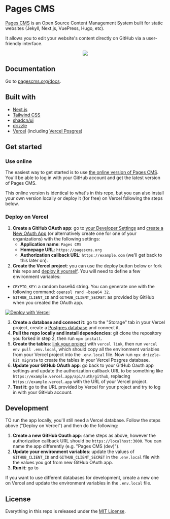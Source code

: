 # Pages CMS

[Pages CMS](https://pagescms.org) is an Open Source Content Management System built for static websites (Jekyll, Next.js, VuePress, Hugo, etc).

It allows you to edit your website's content directly on GitHub via a user-friendly interface.

<p align="center">
<img src="https://pagescms.org/media/screenshots/collection-dark@2x.png">
</p>

## Documentation

Go to [pagescms.org/docs](https://pagescms.org/docs).

## Built with

- [Next.js](https://nextjs.org/)
- [Tailwind CSS](https://tailwindcss.com/)
- [shadcn/ui](https://ui.shadcn.com/)
- [drizzle](https://orm.drizzle.team/)
- [Vercel](https://vercel.com/) (including [Vercel Posgres](https://vercel.com/docs/storage/vercel-postgres))

## Get started

### Use online

The easiest way to get started is to use [the online version of Pages CMS](https://next.pagescms.org). You'll be able to log in with your GitHub account and get the latest version of Pages CMS.

This online version is identical to what's in this repo, but you can also install your own version locally or deploy it (for free) on Vercel following the steps below.

### Deploy on Vercel

1. **Create a GitHub OAuth app**: go to [your Developer Settings](https://github.com/settings/developers) and [create a New OAuth App](https://github.com/settings/applications/new) (or alternatively create one for one of your organizations) with the following settings:
    - **Application name**: `Pages CMS`
    - **Homepage URL**: `https://pagescms.org`
    - **Authorization callback URL**: `https://example.com` (we'll get back to this later on).
2. **Create the Vercel project**: you can use the deploy button below or fork this repo and [deploy it yourself](https://vercel.com/docs/deployments/overview). You will need to define a few environment variables:
  - `CRYPTO_KEY`: a random base64 string. You can generate one with the following command: `openssl rand -base64 32`.
  - `GITHUB_CLIENT_ID` and `GITHUB_CLIENT_SECRET`: as provided by GitHub when you created the OAuth app.
  
  [![Deploy with Vercel](https://vercel.com/button)](https://vercel.com/new/clone?repository-url=https%3A%2F%2Fgithub.com%2Fpages-cms%2Fpages-cms%2Ftree%2Fnext&env=CRYPTO_KEY,GITHUB_CLIENT_ID,GITHUB_CLIENT_SECRET&project-name=pages-cms&repository-name=pages-cms&redirect-url=https%3A%2F%2Fpagescms.org)

3. **Create a database and connect it**: go to the "Storage" tab in your Vercel project, create a [Postgres database](https://vercel.com/docs/storage/vercel-postgres) and connect it.
4. **Pull the repo locally and install dependencies**: git clone the repository you forked in step 2, then run `npm install`.
5. **Create the tables**: [link your project](https://vercel.com/docs/cli/project-linking) with `vercel link`, then run `vercel env pull .env.local`, which should copy all the environment variables from your Vercel project into the `.env.local` file. Now run `npx drizzle-kit migrate` to create the tables in your Vercel Posgres database.
6. **Update your GitHub OAuth app**: go back to your GitHub Oauth app settings and update the authorization callback URL to be something like `https://example.vercel.app/api/auth/github`, replacing `https://example.vercel.app` with the URL of your Vercel project.
7. **Test it**: go to the URL provided by Vercel for your project and try to log in with your GitHub account.

 ## Development

 TO run the app locally, you'll still need a Vercel database. Follow the steps above ("Deploy on Vercel") and then do the following:

1. **Create a new GitHub Oauth app**: same steps as above, however the authorization callback URL should be `https://localhost:3000`. You can name the app differently (e.g. "Pages CMS (dev)").
2. **Update your environment variables**: update the values of `GITHUB_CLIENT_ID` and `GITHUB_CLIENT_SECRET` in the `.env.local` file with the values you got from new GitHub OAuth app.
3. **Run it**: go to 

If you want to use different databases for development, create a new one on Vercel and update the  environment variables in the `.env.local` file.

## License

Everything in this repo is released under the [MIT License](LICENSE).